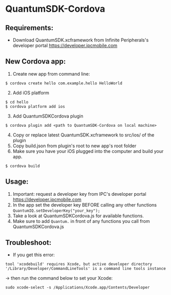 # QuantumSDK-Cordova

## Requirements:
* Download QuantumSDK.xcframework from Infinite Peripherals's developer portal https://developer.ipcmobile.com

## New Cordova app:
1. Create new app from command line: <br>
```
$ cordova create hello com.example.hello HelloWorld
```

2. Add iOS platform <br>
```
$ cd hello
$ cordova platform add ios
```

3. Add QuantumSDKCordova plugin <br>
```
$ cordova plugin add <path to QuantumSDK-Cordova on local machine>
```

4. Copy or replace latest QuantumSDK.xcframework to src/ios/ of the plugin
5. Copy build.json from plugin's root to new app's root folder
6. Make sure you have your iOS plugged into the computer and build your app.
```
$ cordova build
```

## Usage:
1. Important: request a developer key from IPC's developer portal https://developer.ipcmobile.com
2. In the app set the developer key BEFORE calling any other functions `QuantumIQ.setDeveloperKey("your_key");`
3. Take a look at QuantumSDKCordova.js for available functions.
4. Make sure to add `Quantum.` in front of any functions you call from QuantumSDKCordova.js 

## Troubleshoot:
* If you get this error:
```
tool 'xcodebuild' requires Xcode, but active developer directory '/Library/Developer/CommandLineTools' is a command line tools instance
```
 -> then run the command below to set your Xcode:

```
sudo xcode-select -s /Applications/Xcode.app/Contents/Developer
```
